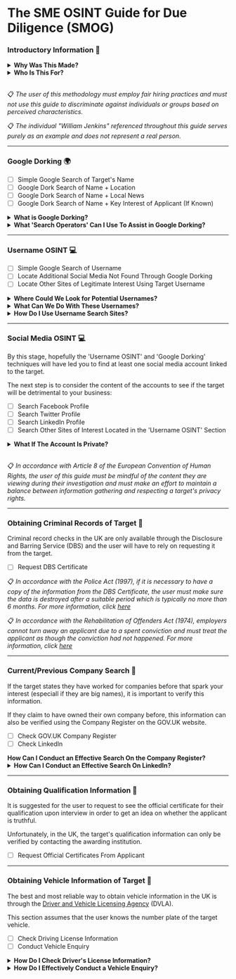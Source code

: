 # The SME OSINT Guide for Due Diligence (SMOG)

### Introductory Information 🌟

<details>

<summary><b>Why Was This Made?</b></summary>

  <br>
  
  This guide was made as part of my dissertation submission.
  
It has been found that while employers understand that background checks must be conducted, they do not know how to conduct them themselves. Literature has also found that reports often talk about the need for checks but do not discuss how to do so. 
  
This proposed methodology aims to have a user-friendly design and aims to be understandable to individuals at any level of technical ability.
  
By focusing on user comprehension, the methodology attempts to close the gap between the employers understanding of the need to conduct checks, and their ability to do so.
 
  <br>
  
</details>

<details>

<summary><b>Who Is This For?</b></summary>

  <br>
  
The primary audience for this is UK-based SMEs to help conduct their due dilligence in the background checking stage of hiring. This guide can be used by anyone. The examples provided and wording is, however, tailored towards hiring practices. 

</details>

<br>



📋 <i> The user of this methodology must employ fair hiring practices and must not use this guide to discriminate against individuals or groups based on perceived characteristics.  </i>

📋 <i> The individual "William Jenkins" referenced throughout this guide serves purely as an example and does not represent a real person. </i>
____________________________________________________________________________________________________________________

### Google Dorking 🌍

- [ ] Simple Google Search of Target's Name
- [ ] Google Dork Search of Name + Location
- [ ] Google Dork Search of Name + Local News
- [ ] Google Dork Search of Name + Key Interest of Applicant (If Known)

<details>

  <summary><b>What is Google Dorking?</b></summary>

  <br>

  Google Dorking (also known as Google Hacking) is the act of using advanced 'search operators' in the search bar of Google to obtain information that would be otherwise hard to find by refining your search results. 
  
  <br>
  
  By correctly utilising Google Dorking, you can uncover the following information that relates to this stage in the investigation:
  
  - Usernames <--- This is what we want to be looking for as a top priority
  - Personally Identifiable Information
  - Email Addresses
  
  <br>
  
</details>

<details>

<summary><b>What 'Search Operators' Can I Use To Assist in Google Dorking?</b></summary>
  
  <br>
  
| Operator | Usage | Example |
| --- | --- | --- |
| "" | Specifies words MUST be in search results | "William Jenkins" |
| - | Excludes words from search results | "William Jenkins" -Census |
| site: | Restricts results to a specific site | "William Jenkins" site:facebook.com |
| OR | Searches for multiple words as alternatives to one another | William OR Will |
| AND | Restricts results to those that include both words | "William Jenkins" AND "Cyber Security" |
| allintext: | Only shows results where the text is in | allintext:William Jenkins |

</details>

____________________________________________________________________________________________________________________

### Username OSINT 💻

- [ ] Simple Google Search of Username
- [ ] Locate Additional Social Media Not Found Through Google Dorking
- [ ] Locate Other Sites of Legitimate Interest Using Target Username

<details>

<summary><b>Where Could We Look for Potential Usernames?</b></summary>

<br>
  
The easiest and most obvious places to look are within the profile page of any identified social media pages from the results of Google Dorking. Once one username has been identified, this can be run through a 'Username Checking Site' to try to locate further accounts linked to the target.
  
| Site | Location | Example |
| --- | --- | --- |
| Facebook | Within the URL on the target's profile | facebook.com/Jenkins123/ |
| Twitter | Underneath the account name on the profile | @Jenkins123 |
| Linkedin | Within the URL on the target's profile | linkedin.com/in/Jenkins123/ |
| Tiktok | Within the URL on the target's profile | tiktok.com/@Jenkins123 |

<br>
  
</details>

<details>

<summary><b>What Can We Do With These Usernames?</b></summary>

  <br>
  
  The located usernames can be put into a 'Username Search Site' (See Table) which will crawl the internet for accounts with identical usernames and provide links to them for you in a clean and presentable format.
  
  | Site | Why? |
  | --- | --- |
  | [Whats My Name](https://whatsmyname.app/) | Tracks accounts based off username and categorises them by site type and provides a link to each |  
  | [Instant Username Search](https://instantusername.com/) | Well formatted and responsive site that updates as you type and displays found sites linked to that username in a tidy format |

  <br>
  
</details>

<details>

<summary><b>How Do I Use Username Search Sites?</b></summary>

  <br>
  
<details>
  
<summary><b>Whats My Name</b></summary>

<br>
  
On loading the website you will be greeted with the search bar seen below:
  
![image](https://github.com/ollijri/SMOG/assets/66912443/735ad882-2b5a-429a-aa49-dc38ded32723)
  
The blue button on the left allows you to tailor your search to accounts based off of a certain category. This includes but is not limited to dating, coding and shopping sites.
  
To begin searching, enter the username into the white box and press the green button. If you wish to add multiple usernames, add a new line and enter the next username below the first like so:
  
![image](https://github.com/ollijri/SMOG/assets/66912443/40ede48f-827f-475d-adf1-f1b5e7abced7)
  
This will produce a list of all the accounts which share a username with the ones you have entered. The information on the left and the right is the same, they are just formatted differently so use either depending on your preference.
  
  <br>
  
 <p align="center">
 <img src=https://github.com/ollijri/SMOG/assets/66912443/31246b8e-9c54-4497-9117-78b6f2e59174>
 <br>
   <i> The output on the left </i>
 <br>
   <br>
 <img src=https://github.com/ollijri/SMOG/assets/66912443/ba93ddd4-03e5-48b7-8b9c-ead728a1b5ca>
<br>
  <i> The output on the right </i>
   <br>
    <br>
 </p>
  
 <br>
  
</details>

<details>

<summary><b>Instant Username Search</b></summary>

  <br>
  
  On loading the website you will be greeted with the search bar seen below:
  
  ![image](https://github.com/ollijri/SMOG/assets/66912443/f82c9858-530d-451d-9c75-9d7e48784600)
  
  To begin searching, enter the username into the white box and the website will automatically populate with accounts. If you wish to use multiple usernames at once, 'Whats My Name' is a better site for you.
  
  As seen below, the accounts which have identical usernames will be crossed out, these can be clicked on to redirect the user to the site referenced on the box and to the account profile of the connected username
  
  ![image](https://github.com/ollijri/SMOG/assets/66912443/e84af528-e26d-4698-8894-c636110cc480)
  
  
</details>
  
</details>

____________________________________________________________________________________________________________________

### Social Media OSINT 💻

By this stage, hopefully the 'Username OSINT' and 'Google Dorking' techniques will have led you to find at least one social media account linked to the target. 


The next step is to consider the content of the accounts to see if the target will be detrimental to your business:

- [ ] Search Facebook Profile
- [ ] Search Twitter Profile
- [ ] Search LinkedIn Profile
- [ ] Search Other Sites of Interest Located in the 'Username OSINT' Section

<details>

<summary><b>What If The Account Is Private?</b></summary>
<br>
If the account is private, thats it. Its private. Do not believe the sources you see online that claim you can "sign up now to see all contents of a private account", they are scams.

</details>

<br>

📋 <i> In accordance with Article 8 of the European Convention of Human Rights, the user of this guide must be mindful of the content they are viewing during their investigation and must make an effort to maintain a balance between information gathering and respecting a target's privacy rights. </i>

____________________________________________________________________________________________________________________

### Obtaining Criminal Records of Target 👮

Criminal record checks in the UK are only available through the Disclosure and Barring Service (DBS) and the user will have to rely on requesting it from the target.

- [ ] Request DBS Certificate

📋 <i> In accordance with the Police Act (1997), if it is necessary to have a copy of the information from the DBS Certificate, the user must make sure the data is destroyed after a suitable period which is typically no more than 6 months. For more information, click [here](https://assets.publishing.service.gov.uk/government/uploads/system/uploads/attachment_data/file/474742/Code_of_Practice_for_Disclosure_and_Barring_Service_Nov_15.pdf) </i>


📋 <i> In accordance with the Rehabilitation of Offenders Act (1974), employers cannot turn away an applicant due to a spent conviction and must treat the applicant as though the conviction had not happened. For more information, click [here](https://www.gov.uk/government/publications/dbs-sample-policy-on-the-recruitment-of-ex-offenders/sample-policy-on-the-recruitment-of-ex-offenders) </i>
____________________________________________________________________________________________________________________

### Current/Previous Company Search 🏢

If the target states they have worked for companies before that spark your interest (especiall if they are big names), it is important to verify this information. 

If they claim to have owned their own company before, this information can also be verified using the Company Register on the GOV.UK website.

- [ ] Check GOV.UK Company Register
- [ ] Check LinkedIn

<summary><b>How Can I Conduct an Effective Search On the Company Register?</b></summary>

</details>

<details>

<summary><b>How Can I Conduct an Effective Search On LinkedIn?</b></summary>

</details>

____________________________________________________________________________________________________________________

### Obtaining Qualification Information 🏫

It is suggested for the user to request to see the official certificate for their qualification upon interview in order to get an idea on whether the applicant is truthful.

Unfortunately, in the UK, the target's qualification information can only be verified by contacting the awarding institution.


- [ ] Request Official Certificates From Applicant

____________________________________________________________________________________________________________________

### Obtaining Vehicle Information of Target 🚗

The best and most reliable way to obtain vehicle information in the UK is through the [Driver and Vehicle Licensing Agency](https://www.gov.uk/government/organisations/driver-and-vehicle-licensing-agency) (DVLA). 

This section assumes that the user knows the number plate of the target vehicle.

- [ ] Check Driving License Information
- [ ] Conduct Vehicle Enquiry

<details>

  <summary><b>How Do I Check Driver's License Information?</b></summary>
<br>
  
  The section of the DVLA website which the user will need to visit is the [Check Driving Information](https://www.gov.uk/check-driving-information) page. This allows the employer to find out whether the applicant has any penalty points or disqualifications:
  
  ![image](https://github.com/ollijri/SMOG/assets/66912443/e8703db7-beaa-4461-986c-0bc8fe419886)

  <br>
  
 📋 <i>A check code is also required which means getting consent from the applicant to share this information. The applicant will need to go [here](https://www.gov.uk/view-driving-licence) to get their sort code</i>
  
</details>

<details>

  <summary><b>How Do I Effectively Conduct a Vehicle Enquiry?</b></summary>
  <br>
  
  The section of the DVLA website which the user will need to visit is the [Vehicle Enquiry Service](https://vehicleenquiry.service.gov.uk/)
  
  This allows employers to check whether an applicant's vehicle is taxed, the MOT information, engine size, weight etc:
  
  ![image](https://github.com/ollijri/SMOG/assets/66912443/dd64af45-e9d4-4e47-b618-47a383c7fd33)
  
</details>
